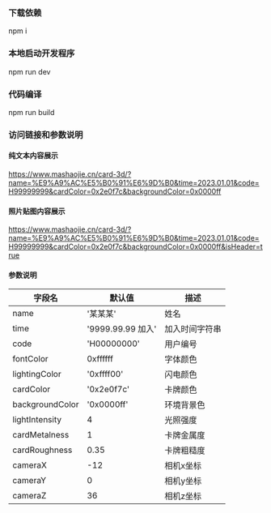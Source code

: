 ### 下载依赖
npm i

### 本地启动开发程序
npm run dev

### 代码编译
npm run build


### 访问链接和参数说明
#### 纯文本内容展示
https://www.mashaojie.cn/card-3d/?name=%E9%A9%AC%E5%B0%91%E6%9D%B0&time=2023.01.01&code=H99999999&cardColor=0x2e0f7c&backgroundColor=0x0000ff
#### 照片贴图内容展示
https://www.mashaojie.cn/card-3d/?name=%E9%A9%AC%E5%B0%91%E6%9D%B0&time=2023.01.01&code=H99999999&cardColor=0x2e0f7c&backgroundColor=0x0000ff&isHeader=true

#### 参数说明
| 字段名            | 默认值           | 描述             |
| ----------------- | ---------------- | ---------------- |
| name              | '某某某'         | 姓名             |
| time              | '9999.99.99 加入' | 加入时间字符串   |
| code              | 'H00000000'      | 用户编号         |
| fontColor         | 0xffffff         | 字体颜色         |
| lightingColor     | '0xffff00'       | 闪电颜色         |
| cardColor         | '0x2e0f7c'       | 卡牌颜色         |
| backgroundColor   | '0x0000ff'       | 环境背景色       |
| lightIntensity    | 4                | 光照强度         |
| cardMetalness     | 1                | 卡牌金属度       |
| cardRoughness     | 0.35             | 卡牌粗糙度       |
| cameraX           | -12              | 相机x坐标        |
| cameraY           | 0                | 相机y坐标        |
| cameraZ           | 36               | 相机z坐标        |
